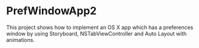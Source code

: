 # PrefWindowApp2

This project shows how to implement an OS X app which has a preferences window by using Storyboard, NSTabViewController and Auto Layout with animations.